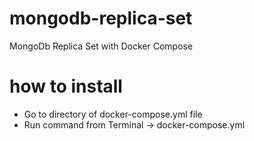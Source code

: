 # mongodb-replica-set
MongoDb Replica Set with Docker Compose

# how to install

- Go to directory of docker-compose.yml file
- Run command from Terminal -> docker-compose.yml
